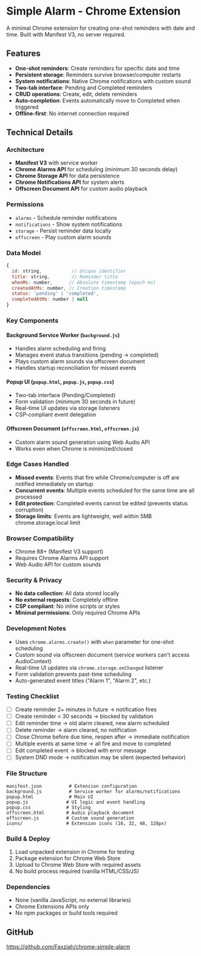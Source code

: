# Simple Alarm - Chrome Extension

A minimal Chrome extension for creating one-shot reminders with date and time. Built with Manifest V3, no server required.

## Features

- **One-shot reminders**: Create reminders for specific date and time
- **Persistent storage**: Reminders survive browser/computer restarts
- **System notifications**: Native Chrome notifications with custom sound
- **Two-tab interface**: Pending and Completed reminders
- **CRUD operations**: Create, edit, delete reminders
- **Auto-completion**: Events automatically move to Completed when triggered
- **Offline-first**: No internet connection required

## Technical Details

### Architecture
- **Manifest V3** with service worker
- **Chrome Alarms API** for scheduling (minimum 30 seconds delay)
- **Chrome Storage API** for data persistence
- **Chrome Notifications API** for system alerts
- **Offscreen Document API** for custom audio playback

### Permissions
- `alarms` - Schedule reminder notifications
- `notifications` - Show system notifications
- `storage` - Persist reminder data locally
- `offscreen` - Play custom alarm sounds

### Data Model
```javascript
{
  id: string,           // Unique identifier
  title: string,        // Reminder title
  whenMs: number,      // Absolute timestamp (epoch ms)
  createdAtMs: number, // Creation timestamp
  status: 'pending' | 'completed',
  completedAtMs: number | null
}
```

### Key Components

#### Background Service Worker (`background.js`)
- Handles alarm scheduling and firing
- Manages event status transitions (pending → completed)
- Plays custom alarm sounds via offscreen document
- Handles startup reconciliation for missed events

#### Popup UI (`popup.html`, `popup.js`, `popup.css`)
- Two-tab interface (Pending/Completed)
- Form validation (minimum 30 seconds in future)
- Real-time UI updates via storage listeners
- CSP-compliant event delegation

#### Offscreen Document (`offscreen.html`, `offscreen.js`)
- Custom alarm sound generation using Web Audio API
- Works even when Chrome is minimized/closed

### Edge Cases Handled
- **Missed events**: Events that fire while Chrome/computer is off are notified immediately on startup
- **Concurrent events**: Multiple events scheduled for the same time are all processed
- **Edit protection**: Completed events cannot be edited (prevents status corruption)
- **Storage limits**: Events are lightweight, well within 5MB chrome.storage.local limit

### Browser Compatibility
- Chrome 88+ (Manifest V3 support)
- Requires Chrome Alarms API support
- Web Audio API for custom sounds

### Security & Privacy
- **No data collection**: All data stored locally
- **No external requests**: Completely offline
- **CSP compliant**: No inline scripts or styles
- **Minimal permissions**: Only required Chrome APIs

### Development Notes
- Uses `chrome.alarms.create()` with `when` parameter for one-shot scheduling
- Custom sound via offscreen document (service workers can't access AudioContext)
- Real-time UI updates via `chrome.storage.onChanged` listener
- Form validation prevents past-time scheduling
- Auto-generated event titles ("Alarm 1", "Alarm 2", etc.)

### Testing Checklist
- [ ] Create reminder 2+ minutes in future → notification fires
- [ ] Create reminder < 30 seconds → blocked by validation
- [ ] Edit reminder time → old alarm cleared, new alarm scheduled
- [ ] Delete reminder → alarm cleared, no notification
- [ ] Close Chrome before due time, reopen after → immediate notification
- [ ] Multiple events at same time → all fire and move to completed
- [ ] Edit completed event → blocked with error message
- [ ] System DND mode → notification may be silent (expected behavior)

### File Structure
```
manifest.json          # Extension configuration
background.js          # Service worker for alarms/notifications
popup.html             # Main UI
popup.js              # UI logic and event handling
popup.css             # Styling
offscreen.html        # Audio playback document
offscreen.js          # Custom sound generation
icons/                # Extension icons (16, 32, 48, 128px)
```

### Build & Deploy
1. Load unpacked extension in Chrome for testing
2. Package extension for Chrome Web Store
3. Upload to Chrome Web Store with required assets
4. No build process required (vanilla HTML/CSS/JS)

### Dependencies
- None (vanilla JavaScript, no external libraries)
- Chrome Extensions APIs only
- No npm packages or build tools required

## GitHub
https://github.com/Faxziah/chrome-simple-alarm
